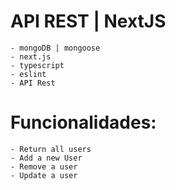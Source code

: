 # API REST | NextJS
    - mongoDB | mongoose
    - next.js
    - typescript
    - eslint
    - API Rest

# Funcionalidades:
    - Return all users
    - Add a new User
    - Remove a user
    - Update a user
